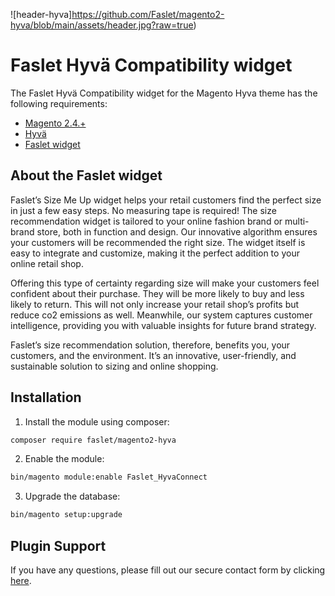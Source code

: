 ![header-hyva]https://github.com/Faslet/magento2-hyva/blob/main/assets/header.jpg?raw=true)

# Faslet Hyvä Compatibility widget

The Faslet Hyvä Compatibility widget for the Magento Hyva theme has the following requirements:

- [Magento 2.4.+](https://github.com/magento/magento2)
- [Hyvä](https://github.com/hyva-themes)
- [Faslet widget](https://github.com/Faslet/magento2)

## About the Faslet widget

Faslet’s Size Me Up widget helps your retail customers find the perfect size in just a few easy steps. No measuring tape is required! The size recommendation widget is tailored to your online fashion brand or multi-brand store, both in function and design. Our innovative algorithm ensures your customers will be recommended the right size. The widget itself is easy to integrate and customize, making it the perfect addition to your online retail shop.

Offering this type of certainty regarding size will make your customers feel confident about their purchase. They will be more likely to buy and less likely to return. This will not only increase your retail shop’s profits but reduce co2 emissions as well. Meanwhile, our system captures customer intelligence, providing you with valuable insights for future brand strategy.

Faslet’s size recommendation solution, therefore, benefits you, your customers, and the environment. It’s an innovative, user-friendly, and sustainable solution to sizing and online shopping.

## Installation

1. Install the module using composer:

```bash
composer require faslet/magento2-hyva
```

2. Enable the module:

```bash
bin/magento module:enable Faslet_HyvaConnect
```

3. Upgrade the database:

```bash
bin/magento setup:upgrade
```

## Plugin Support

If you have any questions, please fill out our secure contact form by clicking [here](https://site.faslet.me/contact-us).
